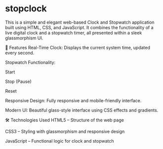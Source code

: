 # stopclock
This is a simple and elegant web-based Clock and Stopwatch application built using HTML, CSS, and JavaScript. It combines the functionality of a live digital clock and a stopwatch timer, all presented within a sleek glassmorphism UI.

🌟 Features
Real-Time Clock: Displays the current system time, updated every second.

Stopwatch Functionality:

Start

Stop (Pause)

Reset

Responsive Design: Fully responsive and mobile-friendly interface.

Modern UI: Beautiful glass-style interface using CSS effects and gradients.

🛠️ Technologies Used
HTML5 – Structure of the web page

CSS3 – Styling with glassmorphism and responsive design

JavaScript – Functional logic for clock and stopwatch


